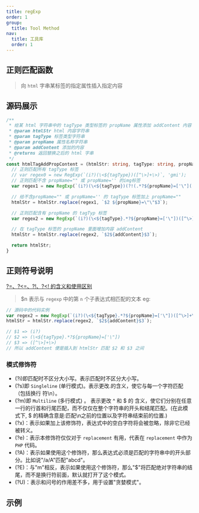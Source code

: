 ```yaml
---
title: regExp
order: 1
group:
  title: Tool Method
nav:
  title: 工具库
  order: 1
---
```


## 正则匹配函数

> 向 `html` 字串某标签的指定属性插入指定内容

## 源码展示

```ts | pure
/**
 * 给某 html 字符串中的 tagType 类型标签的 propName 属性添加 addContent 内容
 * @param htmlStr html 内容字符串
 * @param tagType 标签类型字符串
 * @param propName 属性名称字符串
 * @param addContent 添加的内容
 * @returns 返回替换之后的 html 字串
 */
const htmlTagAddPropContent = (htmlStr: string, tagType: string, propName: string, addContent: string) => {
  // 正则匹配所有 tagType 标签
  // var regex0 = new RegExp(`(i?)(\<${tagType})([^\>]+\>)`, 'gmi');
  // 正则匹配不含 propName="" 或 propName='' 的img标签
  var regex1 = new RegExp(`(i?)(\<${tagType})(?!(.*?${propName}=['\"](.*)['\"])[^\>]+\>)`, 'gmi');

  // 给不含propName="" 或 propName='' 的 tagType 标签加上 propName=""
  htmlStr = htmlStr.replace(regex1, `$2 ${propName}=\"\"$3`);

  // 正则匹配含有 propName 的 tagTyp 标签
  var regex2 = new RegExp(`(i?)(\<${tagType}.*?${propName}=['\"])([^\>]+\>)`, 'gmi');

  // 在 tagType 标签的 propName 里面增加内容 addContent
  htmlStr = htmlStr.replace(regex2, `$2${addContent}$3`);

  return htmlStr;
}
```

## 正则符号说明

[?=、?<=、?!、?<! 的含义和使用区别](https://www.runoob.com/regexp/regexp-syntax.html)

> $n 表示与 `regexp` 中的第 `n` 个子表达式相匹配的文本
eg:

```ts | pure
// 源码中的代码实例
var regex2 = new RegExp(`(i?)(\<${tagType}.*?${propName}=['\"])([^\>]+\>)`, 'gmi');
htmlStr = htmlStr.replace(regex2, `$2${addContent}$3`);

// $1 => (i?)
// $2 => (\<${tagType}.*?${propName}=['\"])
// $3 => ([^\>]+\>)
// 所以 addContent 便是插入到 htmlStr 匹配 $2 和 $3 之间
```

### 模式修饰符

- (?i)即匹配时不区分大小写。表示匹配时不区分大小写。
- (?s)即 `Singleline` (单行模式)。表示更改.的含义，使它与每一个字符匹配（包括换行 符\n）。
- (?m)即 `Multiline` (多行模式) 。 表示更改 ^ 和 \$ 的 含义，使它们分别在任意一行的行首和行尾匹配，而不仅仅在整个字符串的开头和结尾匹配。(在此模式下, \$ 的精确含意是:匹配\n之前的位置以及字符串结束前的位置.)
- (?x)：表示如果加上该修饰符，表达式中的空白字符将会被忽略，除非它已经被转义。
- (?e)：表示本修饰符仅仅对于 `replacement` 有用，代表在 `replacement` 中作为 `PHP` 代码。
- (?A)：表示如果使用这个修饰符，那么表达式必须是匹配的字符串中的开头部分。比如说"/a/A"匹配"abcd"。
- (?E)：与"m"相反，表示如果使用这个修饰符，那么"$"将匹配绝对字符串的结尾，而不是换行符前面，默认就打开了这个模式。
- (?U)：表示和问号的作用差不多，用于设置"贪婪模式"。

## 示例

<code src="./demo/index.tsx"></code>
